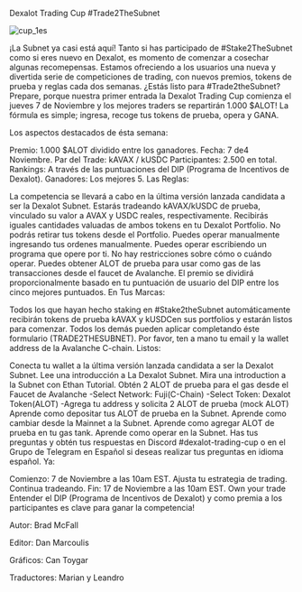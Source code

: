 Dexalot Trading Cup
#Trade2TheSubnet

![cup_1es](/images/cup_es/cup_1es.png)

¡La Subnet ya casi está aquí! Tanto si has participado de #Stake2TheSubnet como si eres nuevo en Dexalot, es momento de comenzar a cosechar algunas recomepensas. Estamos ofreciendo a los usuarios una nueva y divertida serie de competiciones de trading, con nuevos premios, tokens de prueba y reglas cada dos semanas. ¿Estás listo para #Trade2theSubnet? Prepare, porque nuestra primer entrada la Dexalot Trading Cup comienza el jueves 7 de Noviembre y los mejores traders se repartirán 1.000 $ALOT! La fórmula es simple; ingresa, recoge tus tokens de prueba, opera y GANA.

Los aspectos destacados de ésta semana:

Premio: 1.000 $ALOT dividido entre los ganadores.
Fecha: 7 de4 Noviembre.
Par del Trade: kAVAX / kUSDC
Participantes: 2.500 en total.
Rankings: A través de las puntuaciones del DIP (Programa de Incentivos de Dexalot).
Ganadores: Los mejores 5.
Las Reglas:

La competencia se llevará a cabo en la última versión lanzada candidata a ser la Dexalot Subnet.
Estarás tradeando kAVAX/kUSDC de prueba, vinculado su valor a AVAX y USDC reales, respectivamente.
Recibirás iguales cantidades valuadas de ambos tokens en tu Dexalot Portfolio.
No podrás retirar tus tokens desde el Portfolio.
Puedes operar manualmente ingresando tus ordenes manualmente.
Puedes operar escribiendo un programa que opere por ti.
No hay restricciones sobre cómo o cuándo operar.
Puedes obtener ALOT de prueba para usar como gas de las transacciones desde el faucet de Avalanche.
El premio se dividirá proporcionalmente basado en tu puntuación de usuario del DIP entre los cinco mejores puntuados.
En Tus Marcas:

Todos los que hayan hecho staking en #Stake2theSubnet automáticamente recibirán tokens de prueba kAVAX y kUSDCen sus portfolios y estarán listos para comenzar.
Todos los demás pueden aplicar completando éste formulario (TRADE2THESUBNET). Por favor, ten a mano tu email y la wallet address de la Avalanche C-chain.
Listos:

Conecta tu wallet a la última versión lanzada candidata a ser la Dexalot Subnet.
Lee una introducción a La Dexalot Subnet.
Mira una introduction a la Subnet con Ethan Tutorial.
Obtén 2 ALOT de prueba para el gas desde el Faucet de Avalanche
-Select Network: Fuji(C-Chain)
-Select Token: Dexalot Token(ALOT)
-Agrega tu address y solicita 2 ALOT de prueba (mock ALOT)
Aprende como depositar tus ALOT de prueba en la Subnet.
Aprende como cambiar desde la Mainnet a la Subnet.
Aprende como agregar ALOT de prueba en tu gas tank.
Aprende como operar en la Subnet.
Has tus preguntas y obtén tus respuestas en Discord #dexalot-trading-cup o en el Grupo de Telegram en Español si deseas realizar tus preguntas en idioma español.
Ya:

Comienzo: 7 de Noviembre a las 10am EST.
Ajusta tu estrategia de trading.
Continua tradeando.
Fin: 17 de Noviembre a las 10am EST.
Own your trade
Entender el DIP (Programa de Incentivos de Dexalot) y como premia a los participantes es clave para ganar la competencia!

Autor: Brad McFall

Editor: Dan Marcoulis

Gráficos: Can Toygar

Traductores: Marian y Leandro
